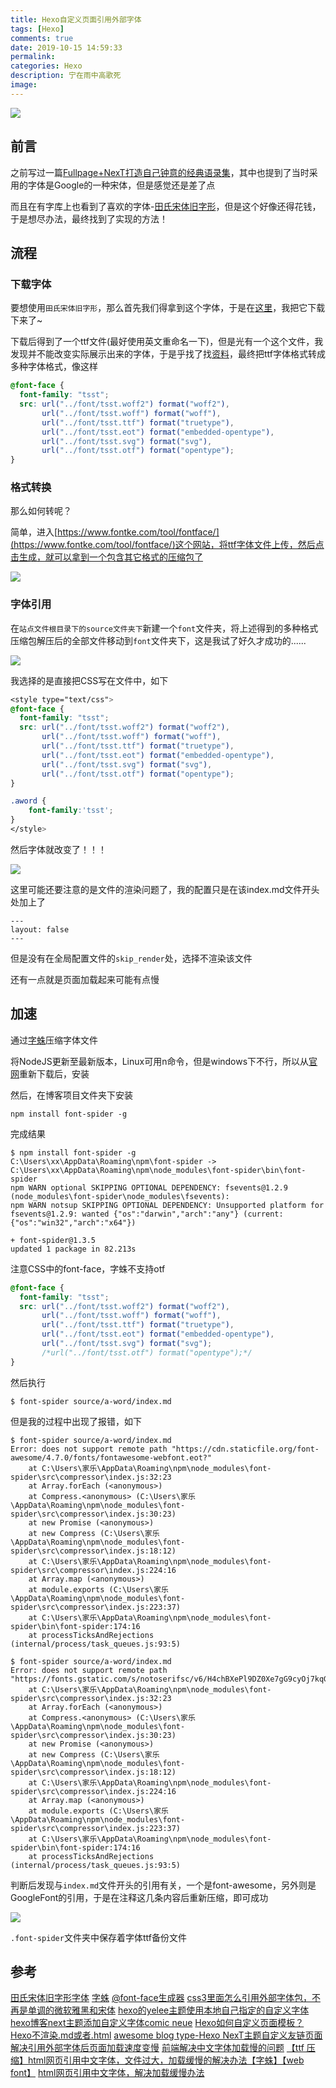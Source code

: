 ```yaml
---
title: Hexo自定义页面引用外部字体
tags: [Hexo]
comments: true
date: 2019-10-15 14:59:33
permalink:
categories: Hexo
description: 宁在雨中高歌死
image:
---
```


<img class="joel-img" src="http://image.joelyings.com/20191015-3.jpg">

<!-- more -->

## 前言

之前写过一篇[Fullpage+NexT打造自己钟意的经典语录集](https://joelying.github.io/blog/Fullpage-NexT%E6%89%93%E9%80%A0%E8%87%AA%E5%B7%B1%E9%92%9F%E6%84%8F%E7%9A%84%E7%BB%8F%E5%85%B8%E8%AF%AD%E5%BD%95%E9%9B%86.html)，其中也提到了当时采用的字体是Google的一种宋体，但是感觉还是差了点

而且在有字库上也看到了喜欢的字体-[田氏宋体旧字形](https://cdn.res.webfont.com/fonts/46724.html)，但是这个好像还得花钱，于是想尽办法，最终找到了实现的方法！

## 流程

### 下载字体
要想使用`田氏宋体旧字形`，那么首先我们得拿到这个字体，于是在[这里](http://font.chinaz.com/120816346470.htm)，我把它下载下来了~

下载后得到了一个ttf文件(最好使用英文重命名一下)，但是光有一个这个文件，我发现并不能改变实际展示出来的字体，于是乎找了找[资料](https://blog.csdn.net/h_maggie/article/details/80851916)，最终把ttf字体格式转成多种字体格式，像这样

```css
@font-face {
  font-family: "tsst";
  src: url("../font/tsst.woff2") format("woff2"),
       url("../font/tsst.woff") format("woff"),
       url("../font/tsst.ttf") format("truetype"),
       url("../font/tsst.eot") format("embedded-opentype"),
       url("../font/tsst.svg") format("svg"),
       url("../font/tsst.otf") format("opentype");
}
```

### 格式转换

那么如何转呢？

简单，进入[https://www.fontke.com/tool/fontface/](https://www.fontke.com/tool/fontface/)这个网站，将ttf字体文件上传，然后点击生成，就可以拿到一个包含其它格式的压缩包了

![](http://image.joelyings.com/20191015-1.png)

### 字体引用

在`站点文件根目录下的source文件夹下`新建一个`font`文件夹，将上述得到的多种格式压缩包解压后的全部文件移动到`font`文件夹下，这是我试了好久才成功的......

![](http://image.joelyings.com/20191015-2.png)

我选择的是直接把CSS写在文件中，如下

```css
<style type="text/css">
@font-face {
  font-family: "tsst";
  src: url("../font/tsst.woff2") format("woff2"),
       url("../font/tsst.woff") format("woff"),
       url("../font/tsst.ttf") format("truetype"),
       url("../font/tsst.eot") format("embedded-opentype"),
       url("../font/tsst.svg") format("svg"),
       url("../font/tsst.otf") format("opentype");
}

.aword {
	font-family:'tsst';
}
</style>
```

然后字体就改变了！！！

![](http://image.joelyings.com/20191015-4.png)

这里可能还要注意的是文件的渲染问题了，我的配置只是在该index.md文件开头处加上了

```
---
layout: false
---
```

但是没有在全局配置文件的`skip_render`处，选择不渲染该文件

还有一点就是页面加载起来可能有点慢

## 加速

通过[字蛛](https://github.com/aui/font-spider)压缩字体文件

将NodeJS更新至最新版本，Linux可用n命令，但是windows下不行，所以从[官网](https://nodejs.org/en/)重新下载后，安装

然后，在博客项目文件夹下安装

```
npm install font-spider -g
```

完成结果

```
$ npm install font-spider -g
C:\Users\xx\AppData\Roaming\npm\font-spider -> C:\Users\xx\AppData\Roaming\npm\node_modules\font-spider\bin\font-spider
npm WARN optional SKIPPING OPTIONAL DEPENDENCY: fsevents@1.2.9 (node_modules\font-spider\node_modules\fsevents):
npm WARN notsup SKIPPING OPTIONAL DEPENDENCY: Unsupported platform for fsevents@1.2.9: wanted {"os":"darwin","arch":"any"} (current: {"os":"win32","arch":"x64"})

+ font-spider@1.3.5
updated 1 package in 82.213s
```

注意CSS中的font-face，字蛛不支持otf

```css
@font-face {
  font-family: "tsst";
  src: url("../font/tsst.woff2") format("woff2"),
       url("../font/tsst.woff") format("woff"),
       url("../font/tsst.ttf") format("truetype"),
       url("../font/tsst.eot") format("embedded-opentype"),
       url("../font/tsst.svg") format("svg");
       /*url("../font/tsst.otf") format("opentype");*/
}
```

然后执行

```
$ font-spider source/a-word/index.md
```

但是我的过程中出现了报错，如下

```[] 第一个
$ font-spider source/a-word/index.md
Error: does not support remote path "https://cdn.staticfile.org/font-awesome/4.7.0/fonts/fontawesome-webfont.eot?"
    at C:\Users\家乐\AppData\Roaming\npm\node_modules\font-spider\src\compressor\index.js:32:23
    at Array.forEach (<anonymous>)
    at Compress.<anonymous> (C:\Users\家乐\AppData\Roaming\npm\node_modules\font-spider\src\compressor\index.js:30:23)
    at new Promise (<anonymous>)
    at new Compress (C:\Users\家乐\AppData\Roaming\npm\node_modules\font-spider\src\compressor\index.js:18:12)
    at C:\Users\家乐\AppData\Roaming\npm\node_modules\font-spider\src\compressor\index.js:224:16
    at Array.map (<anonymous>)
    at module.exports (C:\Users\家乐\AppData\Roaming\npm\node_modules\font-spider\src\compressor\index.js:223:37)
    at C:\Users\家乐\AppData\Roaming\npm\node_modules\font-spider\bin\font-spider:174:16
    at processTicksAndRejections (internal/process/task_queues.js:93:5)

```

```[] 第二个
$ font-spider source/a-word/index.md
Error: does not support remote path "https://fonts.gstatic.com/s/notoserifsc/v6/H4chBXePl9DZ0Xe7gG9cyOj7kqGWbQ.otf"
    at C:\Users\家乐\AppData\Roaming\npm\node_modules\font-spider\src\compressor\index.js:32:23
    at Array.forEach (<anonymous>)
    at Compress.<anonymous> (C:\Users\家乐\AppData\Roaming\npm\node_modules\font-spider\src\compressor\index.js:30:23)
    at new Promise (<anonymous>)
    at new Compress (C:\Users\家乐\AppData\Roaming\npm\node_modules\font-spider\src\compressor\index.js:18:12)
    at C:\Users\家乐\AppData\Roaming\npm\node_modules\font-spider\src\compressor\index.js:224:16
    at Array.map (<anonymous>)
    at module.exports (C:\Users\家乐\AppData\Roaming\npm\node_modules\font-spider\src\compressor\index.js:223:37)
    at C:\Users\家乐\AppData\Roaming\npm\node_modules\font-spider\bin\font-spider:174:16
    at processTicksAndRejections (internal/process/task_queues.js:93:5)

```

判断后发现与`index.md`文件开头的引用有关，一个是font-awesome，另外则是GoogleFont的引用，于是在注释这几条内容后重新压缩，即可成功

![](http://image.joelyings.com/20191021-1.png)

`.font-spider`文件夹中保存着字体ttf备份文件

## 参考

[田氏宋体旧字形字体](http://font.chinaz.com/120816346470.htm)
[字蛛](http://font-spider.org/)
[@font-face生成器](https://www.fontke.com/tool/fontface/)
[css3里面怎么引用外部字体包，不再是单调的微软雅黑和宋体](https://blog.csdn.net/h_maggie/article/details/80851916)
[hexo的yelee主题使用本地自己指定的自定义字体](https://blog.csdn.net/appleyuchi/article/details/92846473)
[hexo博客next主题添加自定义字体comic neue](https://leflacon.github.io/7167e0bc/)
[Hexo如何自定义页面模板？](https://segmentfault.com/q/1010000017576920/a-1020000017713585)
[Hexo不渲染.md或者.html](https://blog.csdn.net/ganzhilin520/article/details/79057774)
[awesome blog type-Hexo NexT主题自定义友链页面](https://leafjame.github.io/posts/1123041323.html)
[解决引用外部字体后页面加载速度变慢](https://blog.csdn.net/appleyuchi/article/details/93362783)
[前端解决中文字体加载慢的问题](https://www.jianshu.com/p/3a2c7272269d?utm_campaign)
[【ttf 压缩】html网页引用中文字体，文件过大，加载缓慢的解决办法【字蛛】【web font】](https://blog.csdn.net/yueyemoyan/article/details/52004203)
[html网页引用中文字体，解决加载缓慢办法](https://blog.csdn.net/weixin_30443731/article/details/95472571)